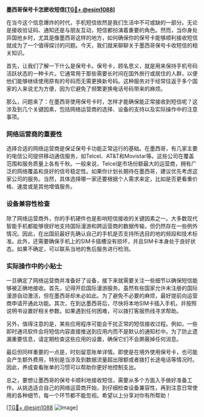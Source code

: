 **墨西哥保号卡怎麽收短信[[TG💪+ @esim1088](https://t.me/s/esim1088)]**

在当今这个信息爆炸的时代，手机短信依然是我们生活中不可或缺的一部分。无论是接收验证码、通知还是与朋友互动，短信都扮演着重要的角色。然而，当你身处异国他乡时，尤其是像墨西哥这样的地方，如何确保你的保号卡能够顺利接收短信就成为了一个值得探讨的问题。今天，我们就来聊聊关于墨西哥保号卡收短信的相关知识。

首先，让我们了解一下什么是保号卡。保号卡，顾名思义，就是用来保持手机号码活跃状态的一种卡片。它通常用于那些需要长时间在国外旅行或居住的人群，以便他们能够继续使用原有的号码而无需更换新号码。这种服务对于经常往返于多个国家的人来说尤为方便，因为它避免了频繁更换电话号码带来的麻烦。

那么，问题来了：在墨西哥使用保号卡时，怎样才能确保能正常接收到短信呢？这涉及到几个关键因素，包括网络运营商的选择、设备的支持以及实际操作中的注意事项。

### 网络运营商的重要性

选择合适的网络运营商是保证保号卡功能正常运行的基础。在墨西哥，有几家主要的电信公司提供移动通信服务，如Telcel、AT&T和Movistar等。这些公司在覆盖范围和服务质量上各有千秋。一般来说，Telcel是市场份额最大的运营商，拥有广泛的网络覆盖和良好的信号稳定性。如果你计划长期待在墨西哥，建议优先考虑这家公司的服务。当然，具体选择哪一家还要根据个人需求来定，比如是否更看重价格、速度或是其他增值服务。

### 设备兼容性检查

除了网络运营商外，你的手机硬件也是影响短信接收的关键因素之一。大多数现代智能手机都能够很好地支持国际漫游和跨运营商的数据传输，但仍然存在一些例外情况。因此，在出国前最好先确认自己的手机是否支持所选目的地的频段和技术标准。此外，还需要确保手机上的SIM卡插槽没有损坏，并且SIM卡本身处于良好状态。如果不确定，可以联系当地的售后服务进行检测。

### 实际操作中的小贴士

一旦确定了网络运营商并准备好了设备，接下来就需要关注一些细节以确保短信能够被正确地接收。首先，记得开启国际漫游服务。虽然有些国家允许未注册的国际漫游自动激活，但在墨西哥却未必如此。为了避免不必要的麻烦，最好提前向运营商申请开通此功能。其次，在到达墨西哥后，尽快将本地SIM卡插入手机，并按照说明书设置好相关参数。如果遇到任何困难，可以拨打客服热线寻求帮助。

另外，值得注意的是，某些应用程序可能会干扰正常的短信接收过程。例如，一些即时通讯软件会将短信内容直接推送到应用内而不是默认的通知栏中。为了防止遗漏重要信息，请定期检查这些应用的设置，确保它们不会屏蔽掉任何消息。

最后但同样重要的一点是，时刻留意账单详情。即使是在境外使用保号卡，也可能会产生额外费用，特别是当涉及到数据流量超出限额或者拨打长途电话等情况时。因此，养成查看账单的习惯可以帮助你更好地控制支出。

总之，要想让墨西哥的保号卡顺利地接收短信，需要从多个方面入手做好准备工作。从挑选适合自己的网络运营商开始，到仔细检查设备兼容性，再到注意日常使用的各种细节，每一个环节都不能忽视。希望以上分享对你有所帮助！

[[TG💪+ @esim1088](https://t.me/s/esim1088) ![Image](https://i.postimg.cc/4NQfJmqS/Snipaste-2025-05-13-00-14-12.png)]